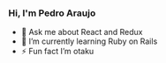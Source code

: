 ### Hi, I'm Pedro Araujo 

- 💬  Ask me about React and Redux
- 🌱  I’m currently learning Ruby on Rails
- ⚡  Fun fact I’m otaku

<!--
Here are some ideas to get you started:

- 🔭 I’m currently working on ...
- 👯 I’m looking to collaborate on ...
- 🤔 I’m looking for help with ...
- 📫 How to reach me: ...
- 😄 Pronouns: ...
-->
